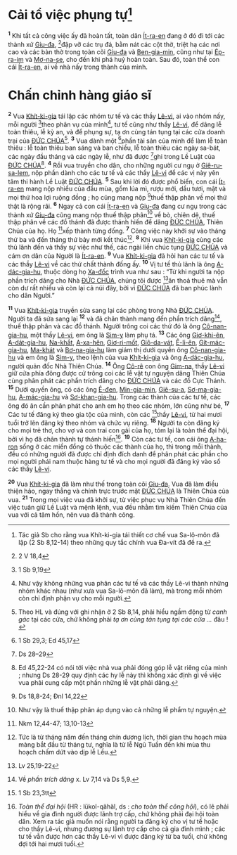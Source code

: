 # Cải tổ việc phụng tự[^1-14c16ff9-43c8-4cc4-a469-d08b41ae4207]

<sup><b>1</b></sup> Khi tất cả công việc ấy đã hoàn tất, toàn dân [Ít-ra-en]() đang ở đó đi tới các thành xứ [Giu-đa](), [^1@-14c16ff9-43c8-4cc4-a469-d08b41ae4207]đập vỡ các trụ đá, bằm nát các cột thờ, triệt hạ các nơi cao và các bàn thờ trong toàn cõi [Giu-đa]() và [Ben-gia-min](), cũng như tại [Ép-ra-im]() và [Mơ-na-se](), cho đến khi phá huỷ hoàn toàn. Sau đó, toàn thể con cái [Ít-ra-en](), ai về nhà nấy trong thành của mình.

# Chấn chỉnh hàng giáo sĩ

<sup><b>2</b></sup> Vua [Khít-ki-gia]() tái lập các nhóm tư tế và các thầy [Lê-vi](), ai vào nhóm nấy, mỗi người [^2@-14c16ff9-43c8-4cc4-a469-d08b41ae4207]theo phân vụ của mình[^2-14c16ff9-43c8-4cc4-a469-d08b41ae4207], tư tế cũng như thầy [Lê-vi](), để dâng lễ toàn thiêu, lễ kỳ an, và để phụng sự, tạ ơn cùng tán tụng tại các cửa doanh trại của [ĐỨC CHÚA]()[^3-14c16ff9-43c8-4cc4-a469-d08b41ae4207]. <sup><b>3</b></sup> Vua dành một [^3@-14c16ff9-43c8-4cc4-a469-d08b41ae4207]phần tài sản của mình để làm lễ toàn thiêu : lễ toàn thiêu ban sáng và ban chiều, lễ toàn thiêu các ngày sa-bát, các ngày đầu tháng và các ngày lễ, như đã được [^4@-14c16ff9-43c8-4cc4-a469-d08b41ae4207]ghi trong Lề Luật của [ĐỨC CHÚA]()[^4-14c16ff9-43c8-4cc4-a469-d08b41ae4207]. <sup><b>4</b></sup> Rồi vua truyền cho dân, cho những người cư ngụ ở [Giê-ru-sa-lem](), nộp phần dành cho các tư tế và các thầy [Lê-vi]() để các vị này yên tâm thi hành Lề Luật [ĐỨC CHÚA](). <sup><b>5</b></sup> Sau khi lời đó được phổ biến, con cái [Ít-ra-en]() mang nộp nhiều của đầu mùa, gồm lúa mì, rượu mới, dầu tươi, mật và mọi thứ hoa lợi ruộng đồng ; họ cũng mang nộp [^5@-14c16ff9-43c8-4cc4-a469-d08b41ae4207]thuế thập phân về mọi thứ thật là rộng rãi. <sup><b>6</b></sup> Ngay cả con cái [Ít-ra-en]() và [Giu-đa]() đang cư ngụ trong các thành xứ [Giu-đa]() cũng mang nộp thuế thập phân[^5-14c16ff9-43c8-4cc4-a469-d08b41ae4207] về bò, chiên dê, thuế thập phân về các đồ thánh đã được thánh hiến để dâng [ĐỨC CHÚA](), Thiên Chúa của họ. Họ [^6@-14c16ff9-43c8-4cc4-a469-d08b41ae4207]xếp thành từng đống. <sup><b>7</b></sup> Công việc này khởi sự vào tháng thứ ba và đến tháng thứ bảy mới kết thúc[^6-14c16ff9-43c8-4cc4-a469-d08b41ae4207]. <sup><b>8</b></sup> Khi vua [Khít-ki-gia]() cùng các thủ lãnh đến và thấy sự việc như thế, các ngài liền chúc tụng [ĐỨC CHÚA]() và cám ơn dân của Người là [Ít-ra-en](). <sup><b>9</b></sup> Vua [Khít-ki-gia]() đã hỏi han các tư tế và các thầy [Lê-vi]() về các thứ chất thành đống ấy. <sup><b>10</b></sup> Vị tư tế thủ lãnh là ông [A-dác-gia-hu](), thuộc dòng họ [Xa-đốc]() trình vua như sau : “Từ khi người ta nộp phần trích dâng cho Nhà [ĐỨC CHÚA](), chúng tôi được [^7@-14c16ff9-43c8-4cc4-a469-d08b41ae4207]ăn thoả thuê mà vẫn còn dư rất nhiều và còn lại cả núi đây, bởi vì [ĐỨC CHÚA]() đã ban phúc lành cho dân Người.”

<sup><b>11</b></sup> Vua [Khít-ki-gia]() truyền sửa sang lại các phòng trong Nhà [ĐỨC CHÚA](). Người ta đã sửa sang lại <sup><b>12</b></sup> và đã chân thành mang đến phần trích dâng[^7-14c16ff9-43c8-4cc4-a469-d08b41ae4207], thuế thập phân và các đồ thánh. Người trông coi các thứ đó là ông [Cô-nan-gia-hu](), một thầy [Lê-vi](), em ông là [Sim-y]() làm phụ tá. <sup><b>13</b></sup> Các ông [Giơ-khi-ên](), [A-dát-gia-hu](), [Na-khắt](), [A-xa-hên](), [Giơ-ri-mốt](), [Giô-da-vát](), [Ê-li-ên](), [Gít-mác-gia-hu](), [Ma-khát]() và [Bơ-na-gia-hu]() làm giám thị dưới quyền ông [Cô-nan-gia-hu]() và em ông là [Sim-y](), theo lệnh của vua [Khít-ki-gia]() và ông [A-dác-gia-hu](), người quản đốc Nhà Thiên Chúa. <sup><b>14</b></sup> Ông [Cô-rê]() con ông [Gim-na](), thầy [Lê-vi]() giữ cửa phía đông được cử trông coi các lễ vật tự nguyện dâng Thiên Chúa cùng phân phát các phần trích dâng cho [ĐỨC CHÚA]() và các đồ Cực Thánh. <sup><b>15</b></sup> Dưới quyền ông, có các ông [Ê-đen](), [Min-gia-min](), [Giê-su-a](), [Sơ-ma-gia-hu](), [A-mác-gia-hu]() và [Sơ-khan-gia-hu](). Trong các thành của các tư tế, các ông đó ân cần phân phát cho anh em họ theo các nhóm, lớn cũng như bé, <sup><b>17</b></sup> Các tư tế đăng ký theo gia tộc của mình, còn các [^8@-14c16ff9-43c8-4cc4-a469-d08b41ae4207]thầy [Lê-vi](), từ hai mươi tuổi trở lên đăng ký theo nhóm và chức vụ riêng. <sup><b>18</b></sup> Người ta còn đăng ký cho mọi trẻ thơ, cho vợ và con trai con gái của họ, tóm lại là toàn thể đại hội, bởi vì họ đã chân thành tự thánh hiến[^9-14c16ff9-43c8-4cc4-a469-d08b41ae4207]. <sup><b>19</b></sup> Còn các tư tế, con cái ông [A-ha-ron]() sống ở các miền đồng cỏ thuộc các thành của họ, thì trong mỗi thành, đều có những người đã được chỉ định đích danh để phân phát các phần cho mọi người phái nam thuộc hàng tư tế và cho mọi người đã đăng ký vào số các thầy [Lê-vi]().

<sup><b>20</b></sup> Vua [Khít-ki-gia]() đã làm như thế trong toàn cõi [Giu-đa](). Vua đã làm điều thiện hảo, ngay thẳng và chính trực trước mặt [ĐỨC CHÚA]() là Thiên Chúa của vua. <sup><b>21</b></sup> Trong mọi việc vua đã khởi sự, từ việc phục vụ Nhà Thiên Chúa đến việc tuân giữ Lề Luật và mệnh lệnh, vua đều nhằm tìm kiếm Thiên Chúa của vua với cả tâm hồn, nên vua đã thành công.

[^1-14c16ff9-43c8-4cc4-a469-d08b41ae4207]: Tác giả Sb cho rằng vua Khít-ki-gia tái thiết cơ chế vua Sa-lô-môn đã lập (2 Sb 8,12-14) theo những quy tắc chính vua Đa-vít đã đề ra.

[^2-14c16ff9-43c8-4cc4-a469-d08b41ae4207]: Như vậy không những vua phân các tư tế và các thầy Lê-vi thành những nhóm khác nhau (như xưa vua Sa-lô-môn đã làm), mà trong mỗi nhóm còn chỉ định phận vụ cho mỗi người.

[^3-14c16ff9-43c8-4cc4-a469-d08b41ae4207]: Theo HL và đúng với ghi nhận ở 2 Sb 8,14, phải hiểu ngầm động từ _canh gác_ tại các cửa, chứ không phải _tạ ơn cùng tán tụng tại các cửa ..._ đâu !

[^4-14c16ff9-43c8-4cc4-a469-d08b41ae4207]: Ed 45,22-24 có nói tới việc nhà vua phải đóng góp lễ vật riêng của mình ; nhưng Ds 28-29 quy định các hy lễ này thì không xác định gì về việc vua phải cung cấp một phần những lễ vật phải dâng.

[^5-14c16ff9-43c8-4cc4-a469-d08b41ae4207]: Như vậy là thuế thập phân áp dụng vào cả những lễ phẩm tự nguyện.

[^6-14c16ff9-43c8-4cc4-a469-d08b41ae4207]: Tức là từ tháng năm đến tháng chín dương lịch, thời gian thu hoạch mùa màng bắt đầu từ tháng tư, nghĩa là từ lễ Ngũ Tuần đến khi mùa thu hoạch chấm dứt vào dịp lễ Lều.

[^7-14c16ff9-43c8-4cc4-a469-d08b41ae4207]: Về _phần trích dâng_ x. Lv 7,14 và Ds 5,9.

[^9-14c16ff9-43c8-4cc4-a469-d08b41ae4207]: _Toàn thể đại hội_ (HR : lükol-qähäl, ds : _cho toàn thể công hội_), có lẽ phải hiểu về gia đình người được lãnh trợ cấp, chứ không phải đại hội toàn dân. Xem ra tác giả muốn nói rằng người ta đăng ký cho vị tư tế hoặc cho thầy Lê-vi, nhưng đương sự lãnh trợ cấp cho cả gia đình mình ; các tư tế vẫn được hơn các thầy Lê-vi vì được đăng ký từ ba tuổi, chứ không đợi tới hai mươi tuổi.

[^1@-14c16ff9-43c8-4cc4-a469-d08b41ae4207]: 2 V 18,4

[^2@-14c16ff9-43c8-4cc4-a469-d08b41ae4207]: 1 Sb 9,19

[^3@-14c16ff9-43c8-4cc4-a469-d08b41ae4207]: 1 Sb 29,3; Ed 45,17

[^4@-14c16ff9-43c8-4cc4-a469-d08b41ae4207]: Ds 28–29

[^5@-14c16ff9-43c8-4cc4-a469-d08b41ae4207]: Ds 18,8-24; Đnl 14,22

[^6@-14c16ff9-43c8-4cc4-a469-d08b41ae4207]: Nkm 12,44-47; 13,10-13

[^7@-14c16ff9-43c8-4cc4-a469-d08b41ae4207]: Lv 25,19-22

[^8@-14c16ff9-43c8-4cc4-a469-d08b41ae4207]: 1 Sb 23,3tt
